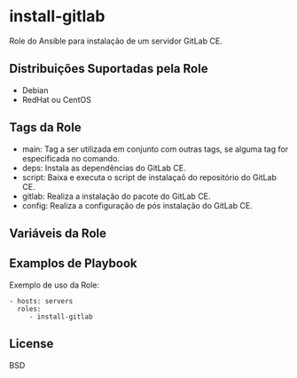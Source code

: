 install-gitlab
=========

Role do Ansible para instalação de um servidor GitLab CE.

Distribuições Suportadas pela Role
------------

- Debian
- RedHat ou CentOS


Tags da Role 
--------------

- main: Tag a ser utilizada em conjunto com outras tags, se alguma tag for especificada no comando.
- deps: Instala as dependências do GitLab CE.
- script: Baixa e executa o script de instalaçaõ do repositório do GitLab CE.
- gitlab: Realiza a instalação do pacote do GitLab CE.
- config: Realiza a configuração de pós instalação do GitLab CE.
  

Variáveis da Role
--------------


Examplos de Playbook
----------------

Exemplo de uso da Role:

    - hosts: servers
      roles:
         - install-gitlab

License
-------

BSD

